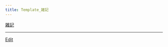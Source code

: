 ```yaml
---
title: Template_雑記
---
```

[雑記](/雑記)

<!--  -->




----

[Edit](https://github.com/vitroid/vitroid.github.io/edit/master/MD/Template_雑記.md)

